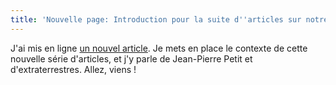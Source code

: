 ```yaml
---
title: 'Nouvelle page: Introduction pour la suite d''articles sur notre place dans l''Univers'
---
```


J'ai mis en ligne [un nouvel article](/resources/notre-place-dans-l-univers-introduction). Je mets en place le contexte de cette nouvelle série d'articles, et j'y parle de Jean-Pierre Petit et d'extraterrestres. Allez, viens !